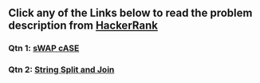 ## Click any of the Links below to read the problem description from [HackerRank](https://www.hackerrank.com/)

### Qtn 1: [sWAP cASE](https://www.hackerrank.com/challenges/swap-case/problem?isFullScreen=true)

### Qtn 2: [String Split and Join](https://www.hackerrank.com/challenges/python-string-split-and-join/problem?isFullScreen=true)
